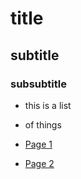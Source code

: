 # title

## subtitle

### subsubtitle

- this is a list
- of things


- [Page 1](page1.md)
- [Page 2](page2.md)
